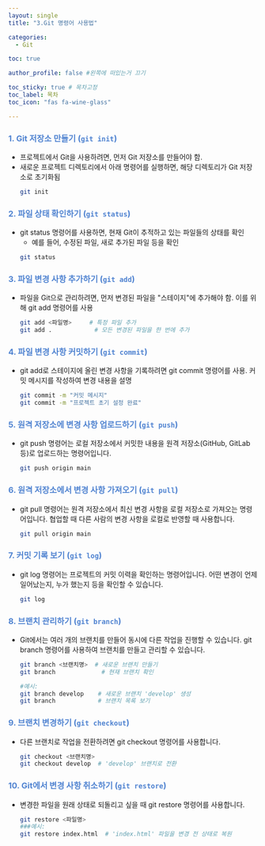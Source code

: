 ```yaml
---
layout: single
title: "3.Git 명령어 사용법"

categories:
  - Git

toc: true

author_profile: false #왼쪽에 떠있는거 끄기

toc_sticky: true # 목차고정
toc_label: 목차
toc_icon: "fas fa-wine-glass"

---
```


### <span style="color:rgb(81, 132, 209) ;">1. Git 저장소 만들기 (`git init`)</span>

- 프로젝트에서 Git을 사용하려면, 먼저 Git 저장소를 만들어야 함. 
- 새로운 프로젝트 디렉토리에서 아래 명령어를 실행하면, 해당 디렉토리가 Git 저장소로 초기화됨
  ```bash
  git init
  ```

### <span style="color:rgb(81, 132, 209) ;">2. 파일 상태 확인하기 (`git status`)
- git status 명령어를 사용하면, 현재 Git이 추적하고 있는 파일들의 상태를 확인 
  - 예를 들어, 수정된 파일, 새로 추가된 파일 등을 확인
  ```bash
  git status
  ```

### <span style="color:rgb(81, 132, 209) ;">3. 파일 변경 사항 추가하기 (`git add`)
- 파일을 Git으로 관리하려면, 먼저 변경된 파일을 "스테이지"에 추가해야 함. 이를 위해 git add 명령어를 사용

  ```bash
  git add <파일명>     # 특정 파일 추가
  git add .            # 모든 변경된 파일을 한 번에 추가
  ```

### <span style="color:rgb(81, 132, 209) ;">4. 파일 변경 사항 커밋하기 (`git commit`)
- git add로 스테이지에 올린 변경 사항을 기록하려면 git commit 명령어를 사용. 
커밋 메시지를 작성하여 변경 내용을 설명

  ```bash
  git commit -m "커밋 메시지"
  git commit -m "프로젝트 초기 설정 완료" 
  ```

### <span style="color:rgb(81, 132, 209) ;">5. 원격 저장소에 변경 사항 업로드하기 (`git push`)
- git push 명령어는 로컬 저장소에서 커밋한 내용을 원격 저장소(GitHub, GitLab 등)로 업로드하는 명령어입니다.

  ```bash
  git push origin main
  ```

### <span style="color:rgb(81, 132, 209) ;">6. 원격 저장소에서 변경 사항 가져오기 (`git pull`)
- git pull 명령어는 원격 저장소에서 최신 변경 사항을 로컬 저장소로 가져오는 명령어입니다. 협업할 때 다른 사람의 변경 사항을 로컬로 반영할 때 사용합니다.

  ```bash
  git pull origin main
  ```

### <span style="color:rgb(81, 132, 209) ;">7. 커밋 기록 보기 (`git log`)
- git log 명령어는 프로젝트의 커밋 이력을 확인하는 명령어입니다. 어떤 변경이 언제 일어났는지, 누가 했는지 등을 확인할 수 있습니다.

  ```bash
  git log
  ```


### <span style="color:rgb(81, 132, 209) ;">8. 브랜치 관리하기 (`git branch`)
- Git에서는 여러 개의 브랜치를 만들어 동시에 다른 작업을 진행할 수 있습니다. git branch 명령어를 사용하여 브랜치를 만들고 관리할 수 있습니다.

  ```bash
  git branch <브랜치명>  # 새로운 브랜치 만들기
  git branch             # 현재 브랜치 확인

  #예시:
  git branch develop    # 새로운 브랜치 'develop' 생성
  git branch            # 브랜치 목록 보기

  ```

### <span style="color:rgb(81, 132, 209) ;">9. 브랜치 변경하기 (`git checkout`)
- 다른 브랜치로 작업을 전환하려면 git checkout 명령어를 사용합니다.

  ```bash
  git checkout <브랜치명>
  git checkout develop  # 'develop' 브랜치로 전환
  ```


### <span style="color:rgb(81, 132, 209) ;">10. Git에서 변경 사항 취소하기 (`git restore`)
- 변경한 파일을 원래 상태로 되돌리고 싶을 때 git restore 명령어를 사용합니다.

  ```bash
  git restore <파일명>
  ###예시:
  git restore index.html  # 'index.html' 파일을 변경 전 상태로 복원
  ```